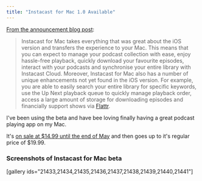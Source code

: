 ```yaml
---
title: "Instacast for Mac 1.0 Available"
---
```

<p><a href="https://vemedio.com/blog/posts/instacast-mac-1-0-available">From the announcement blog post</a>:</p>
<blockquote><p>
  Instacast for Mac takes everything that was great about the iOS version and transfers the experience to your Mac. This means that you can expect to manage your podcast collection with ease, enjoy hassle-free playback, quickly download your favourite episodes, interact with your podcasts and synchronise your entire library with Instacast Cloud. Moreover, Instacast for Mac also has a number of unique enhancements not yet found in the iOS version. For example, you are able to easily search your entire library for specific keywords, use the Up Next playback queue to quickly manage playback order, access a large amount of storage for downloading episodes and financially support shows via <a href="https://flattr.com">Flattr</a>.
</p></blockquote>
<p>I've been using the beta and have bee loving finally having a great podcast playing app on my Mac.</p>
<p>It's <a href="https://vemedio.com/store">on sale at $14.99 until the end of May</a> and then goes up to it's regular price of $19.99.</p>
<h3>Screenshots of Instacast for Mac beta</h3>
<p>[gallery ids="21433,21434,21435,21436,21437,21438,21439,21440,21441"]</p>
